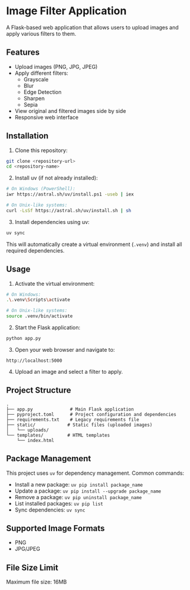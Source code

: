 # Image Filter Application

A Flask-based web application that allows users to upload images and apply various filters to them.

## Features

- Upload images (PNG, JPG, JPEG)
- Apply different filters:
  - Grayscale
  - Blur
  - Edge Detection
  - Sharpen
  - Sepia
- View original and filtered images side by side
- Responsive web interface

## Installation

1. Clone this repository:
```bash
git clone <repository-url>
cd <repository-name>
```

2. Install uv (if not already installed):
```bash
# On Windows (PowerShell):
iwr https://astral.sh/uv/install.ps1 -useb | iex

# On Unix-like systems:
curl -LsSf https://astral.sh/uv/install.sh | sh
```

3. Install dependencies using uv:
```bash
uv sync
```
This will automatically create a virtual environment (`.venv`) and install all required dependencies.

## Usage

1. Activate the virtual environment:
```bash
# On Windows:
.\.venv\Scripts\activate

# On Unix-like systems:
source .venv/bin/activate
```

2. Start the Flask application:
```bash
python app.py
```

3. Open your web browser and navigate to:
```
http://localhost:5000
```

4. Upload an image and select a filter to apply.

## Project Structure

```
.
├── app.py              # Main Flask application
├── pyproject.toml      # Project configuration and dependencies
├── requirements.txt    # Legacy requirements file
├── static/            # Static files (uploaded images)
│   └── uploads/       
└── templates/         # HTML templates
    └── index.html     
```

## Package Management

This project uses `uv` for dependency management. Common commands:

- Install a new package: `uv pip install package_name`
- Update a package: `uv pip install --upgrade package_name`
- Remove a package: `uv pip uninstall package_name`
- List installed packages: `uv pip list`
- Sync dependencies: `uv sync`

## Supported Image Formats

- PNG
- JPG/JPEG

## File Size Limit

Maximum file size: 16MB